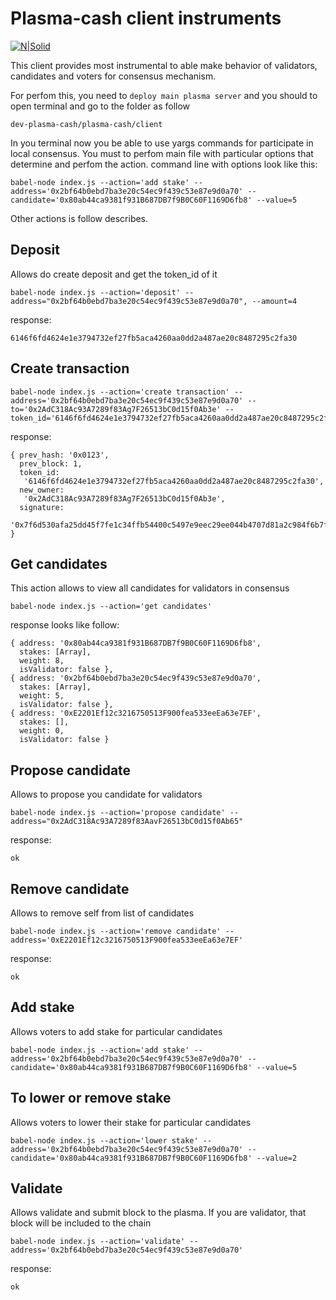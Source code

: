 # Plasma-cash client instruments

[![N|Solid](http://i.piccy.info/i9/a978a2370040773428c44745f8857656/1531315538/44176/1257017/logo_007.png)](https://nodesource.com/products/nsolid)

This client provides most instrumental to able make behavior of validators, candidates and voters for consensus mechanism.

For perfom this, you need to `deploy main plasma server` and you should to open terminal and go to the folder as follow
```
dev-plasma-cash/plasma-cash/client
```
In you terminal now you be able to use yargs commands for participate in local consensus. You must to perfom main file with particular options that determine and perfom the action. command line with options look like this: 
```
babel-node index.js --action='add stake' --address='0x2bf64b0ebd7ba3e20c54ec9f439c53e87e9d0a70' --candidate='0x80ab44ca9381f931B687DB7f9B0C60F1169D6fb8' --value=5
```
Other actions is follow describes.


## Deposit
Allows do create deposit and get the token_id of it
```
babel-node index.js --action='deposit' --address="0x2bf64b0ebd7ba3e20c54ec9f439c53e87e9d0a70", --amount=4
```
response:
```
6146f6fd4624e1e3794732ef27fb5aca4260aa0dd2a487ae20c8487295c2fa30
```

## Create transaction 
```
babel-node index.js --action='create transaction' --address='0x2bf64b0ebd7ba3e20c54ec9f439c53e87e9d0a70' --to='0x2AdC318Ac93A7289f83Ag7F26513bC0d15f0Ab3e' --token_id='6146f6fd4624e1e3794732ef27fb5aca4260aa0dd2a487ae20c8487295c2fa30'
```
response: 
```
{ prev_hash: '0x0123',
  prev_block: 1,
  token_id:
   '6146f6fd4624e1e3794732ef27fb5aca4260aa0dd2a487ae20c8487295c2fa30',
  new_owner:
   '0x2AdC318Ac93A7289f83Ag7F26513bC0d15f0Ab3e',
  signature:
   '0x7f6d530afa25dd45f7fe1c34ffb54400c5497e9eec29ee044b4707d81a2c984f6b7fa27a2129b2401514b239524043bf56af7a572f448bb83f6a7d3490c53b021c' }
```

## Get candidates
This action allows to view all candidates for validators in consensus
```
babel-node index.js --action='get candidates'
```
response looks like follow:
```
{ address: '0x80ab44ca9381f931B687DB7f9B0C60F1169D6fb8',
  stakes: [Array],
  weight: 8,
  isValidator: false },
{ address: '0x2bf64b0ebd7ba3e20c54ec9f439c53e87e9d0a70',
  stakes: [Array],
  weight: 5,
  isValidator: false },
{ address: '0xE2201Ef12c3216750513F900fea533eeEa63e7EF',
  stakes: [],
  weight: 0,
  isValidator: false }
```

## Propose candidate
Allows to propose you candidate for validators
```
babel-node index.js --action='propose candidate' --address="0x2AdC318Ac93A7289f83AavF26513bC0d15f0Ab65"
```
response:
```
ok
```

## Remove candidate
Allows to remove self from list of candidates 
```
babel-node index.js --action='remove candidate' --address='0xE2201Ef12c3216750513F900fea533eeEa63e7EF'
```
response:
```
ok
```

## Add stake 
Allows voters to add stake for particular candidates
```
babel-node index.js --action='add stake' --address='0x2bf64b0ebd7ba3e20c54ec9f439c53e87e9d0a70' --candidate='0x80ab44ca9381f931B687DB7f9B0C60F1169D6fb8' --value=5
```

## To lower or remove stake
Allows voters to lower their stake for particular candidates
```
babel-node index.js --action='lower stake' --address='0x2bf64b0ebd7ba3e20c54ec9f439c53e87e9d0a70' --candidate='0x80ab44ca9381f931B687DB7f9B0C60F1169D6fb8' --value=2
```

## Validate
Allows validate and submit block to the plasma. If you are validator, that block will be included to the chain
```
babel-node index.js --action='validate' --address='0x2bf64b0ebd7ba3e20c54ec9f439c53e87e9d0a70'
```
response:
```
ok
```
